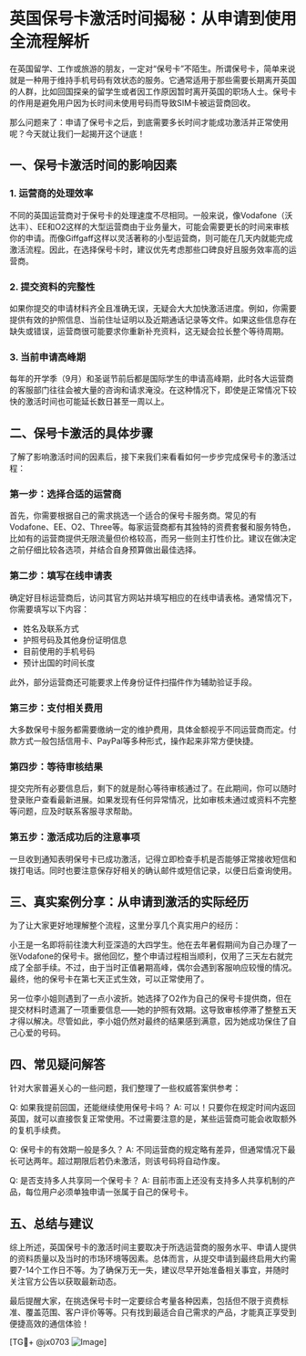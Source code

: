 # 英国保号卡激活时间揭秘：从申请到使用全流程解析

在英国留学、工作或旅游的朋友，一定对“保号卡”不陌生。所谓保号卡，简单来说就是一种用于维持手机号码有效状态的服务。它通常适用于那些需要长期离开英国的人群，比如回国探亲的留学生或者因工作原因暂时离开英国的职场人士。保号卡的作用是避免用户因为长时间未使用号码而导致SIM卡被运营商回收。

那么问题来了：申请了保号卡之后，到底需要多长时间才能成功激活并正常使用呢？今天就让我们一起揭开这个谜底！

## 一、保号卡激活时间的影响因素

### 1. 运营商的处理效率
不同的英国运营商对于保号卡的处理速度不尽相同。一般来说，像Vodafone（沃达丰）、EE和O2这样的大型运营商由于业务量大，可能会需要更长的时间来审核你的申请。而像Giffgaff这样以灵活著称的小型运营商，则可能在几天内就能完成激活流程。因此，在选择保号卡时，建议优先考虑那些口碑良好且服务效率高的运营商。

### 2. 提交资料的完整性
如果你提交的申请材料齐全且准确无误，无疑会大大加快激活进度。例如，你需要提供有效的护照信息、当前住址证明以及近期通话记录等文件。如果这些信息存在缺失或错误，运营商很可能要求你重新补充资料，这无疑会拉长整个等待周期。

### 3. 当前申请高峰期
每年的开学季（9月）和圣诞节前后都是国际学生的申请高峰期，此时各大运营商的客服部门往往会被大量的咨询和请求淹没。在这种情况下，即使是正常情况下较快的激活时间也可能延长数日甚至一周以上。

## 二、保号卡激活的具体步骤

了解了影响激活时间的因素后，接下来我们来看看如何一步步完成保号卡的激活过程：

### 第一步：选择合适的运营商
首先，你需要根据自己的需求挑选一个适合的保号卡服务商。常见的有Vodafone、EE、O2、Three等。每家运营商都有其独特的资费套餐和服务特色，比如有的运营商提供无限流量但价格较高，而另一些则主打性价比。建议在做决定之前仔细比较各选项，并结合自身预算做出最佳选择。

### 第二步：填写在线申请表
确定好目标运营商后，访问其官方网站并填写相应的在线申请表格。通常情况下，你需要填写以下内容：
- 姓名及联系方式
- 护照号码及其他身份证明信息
- 目前使用的手机号码
- 预计出国的时间长度

此外，部分运营商还可能要求上传身份证件扫描件作为辅助验证手段。

### 第三步：支付相关费用
大多数保号卡服务都需要缴纳一定的维护费用，具体金额视乎不同运营商而定。付款方式一般包括信用卡、PayPal等多种形式，操作起来非常方便快捷。

### 第四步：等待审核结果
提交完所有必要信息后，剩下的就是耐心等待审核通过了。在此期间，你可以随时登录账户查看最新进展。如果发现有任何异常情况，比如审核未通过或资料不完整等问题，应及时联系客服寻求帮助。

### 第五步：激活成功后的注意事项
一旦收到通知表明保号卡已成功激活，记得立即检查手机是否能够正常接收短信和拨打电话。同时也要注意保存好相关的确认邮件或短信记录，以便日后查询使用。

## 三、真实案例分享：从申请到激活的实际经历

为了让大家更好地理解整个流程，这里分享几个真实用户的经历：

小王是一名即将前往澳大利亚深造的大四学生。他在去年暑假期间为自己办理了一张Vodafone的保号卡。据他回忆，整个申请过程相当顺利，仅用了三天左右就完成了全部手续。不过，由于当时正值暑期高峰，偶尔会遇到客服响应较慢的情况。最终，他的保号卡在第七天正式生效，可以正常使用了。

另一位李小姐则遇到了一点小波折。她选择了O2作为自己的保号卡提供商，但在提交材料时遗漏了一项重要信息——她的护照有效期。这导致审核停滞了整整五天才得以解决。尽管如此，李小姐仍然对最终的结果感到满意，因为她成功保住了自己心爱的号码。

## 四、常见疑问解答

针对大家普遍关心的一些问题，我们整理了一些权威答案供参考：

Q: 如果我提前回国，还能继续使用保号卡吗？
A: 可以！只要你在规定时间内返回英国，就可以直接恢复正常使用。不过需要注意的是，某些运营商可能会收取额外的复机手续费。

Q: 保号卡的有效期一般是多久？
A: 不同运营商的规定略有差异，但通常情况下最长可达两年。超过期限后若仍未激活，则该号码将自动作废。

Q: 是否支持多人共享同一个保号卡？
A: 目前市面上还没有支持多人共享机制的产品，每位用户必须单独申请一张属于自己的保号卡。

## 五、总结与建议

综上所述，英国保号卡的激活时间主要取决于所选运营商的服务水平、申请人提供的资料质量以及当时的市场环境等因素。总体而言，从提交申请到最终启用大约需要7-14个工作日不等。为了确保万无一失，建议尽早开始准备相关事宜，并随时关注官方公告以获取最新动态。

最后提醒大家，在挑选保号卡时一定要综合考量各种因素，包括但不限于资费标准、覆盖范围、客户评价等等。只有找到最适合自己需求的产品，才能真正享受到便捷高效的通信体验！

[TG💪+ @jx0703 ![Image](https://github.com/user-attachments/assets/dbca1d08-cadb-493c-b0ec-ad6f7a83f270)]